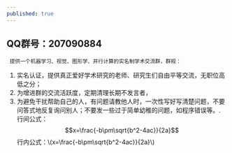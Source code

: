 ```yaml
---
published: true
---
```


## QQ群号：207090884

     提供一个机器学习、视觉、图形学、并行计算的实名制学术交流群，群规：
1. 实名认证，提供真正爱好学术研究的老师、研究生们自由平等交流，无职位高低之分；
2. 为增进群的交流活跃度，定期清理长期不发言者，
3. 为避免干扰帮助自己的人，有问题请教他人时，一次性写好写清楚问题，不要问答式地反复询问别人；不要发一些过于简单幼稚的问题，如程序错误等。.
行间公式：$$x=\frac{-b\pm\sqrt{b^2-4ac}}{2a}$$
行内公式：\\(x=\frac{-b\pm\sqrt{b^2-4ac}}{2a}\\)